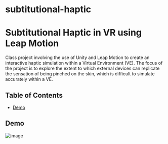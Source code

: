 # subtitutional-haptic

# Subtitutional Haptic in VR using Leap Motion 

Class project involving the use of Unity and Leap Motion to create an interactive haptic simulation within a Virtual Environment (VE). The focus of the project is to explore the extent to which external devices can replicate the sensation of being pinched on the skin, which is difficult to simulate accurately within a VE.

## Table of Contents

- [Demo](#demo)

## Demo
![image](https://github.com/voidlotus/subtitutional-haptic/blob/main/subtitutional%20haptic.gif)
